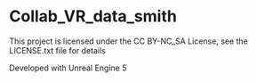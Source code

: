 # Collab_VR_data_smith
This project is licensed under the CC BY-NC_SA License, see the LICENSE.txt file for details

Developed with Unreal Engine 5

